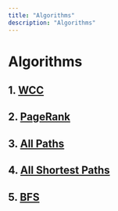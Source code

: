 ```yaml
---
title: "Algorithms"
description: "Algorithms"
---
```


# Algorithms

## 1. [WCC](/algorithms/algo_wcc)

## 2. [PageRank](/algorithms/algo_pagerank)

## 3. [All Paths](/algorithms/algo_spath)

## 4. [All Shortest Paths](/algorithms/algo_sspath)

## 5. [BFS](/algorithms/algo_bfs)

